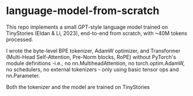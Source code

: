 # language-model-from-scratch
This repo implements a small GPT-style language model trained on TinyStories (Eldan & Li, 2023), end-to-end from scratch, with ~40M tokens processed.

I wrote the byte-level BPE tokenizer, AdamW optimizer, and Transformer (Multi-Head Self-Attention, Pre-Norm blocks, RoPE) without PyTorch's module definitions -i.e., no nn.MultiheadAttention, no torch.optim.AdamW, no schedulers, no external tokenizers - only using basic tensor ops and nn.Parameter.

Both the tokenizer and the model are trained on TinyStories
